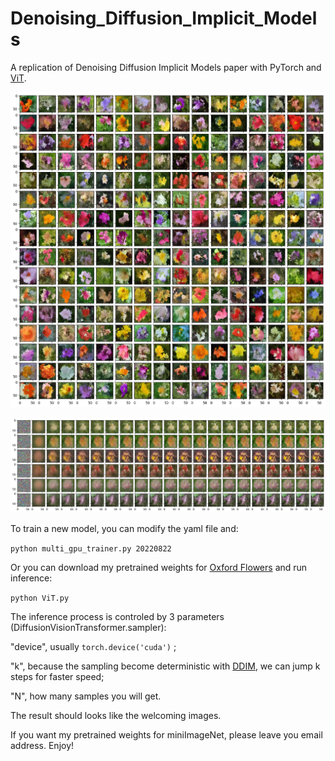 # Denoising_Diffusion_Implicit_Models
A replication of Denoising Diffusion Implicit Models paper with PyTorch and [ViT](https://github.com/facebookresearch/dino).

![img](https://github.com/EBGU/Denoising_Diffusion_Implicit_Models/blob/main/Saved_Models/samples_flower.png)

![img](https://github.com/EBGU/Denoising_Diffusion_Implicit_Models/blob/main/Saved_Models/denoise_sequence_flower.png)

To train a new model, you can modify the yaml file and:

` python multi_gpu_trainer.py 20220822 `

Or you can download my pretrained weights for [Oxford Flowers](https://www.robots.ox.ac.uk/~vgg/data/flowers/) and run inference:

` python ViT.py `

The inference process is controled by 3 parameters (DiffusionVisionTransformer.sampler):

"device", usually `torch.device('cuda')` ;

"k", because the sampling become deterministic with [DDIM](https://arxiv.org/abs/2010.02502), we can jump k steps for faster speed;

"N", how many samples you will get.

The result should looks like the welcoming images.

If you want my pretrained weights for miniImageNet, please leave you email address. Enjoy!
